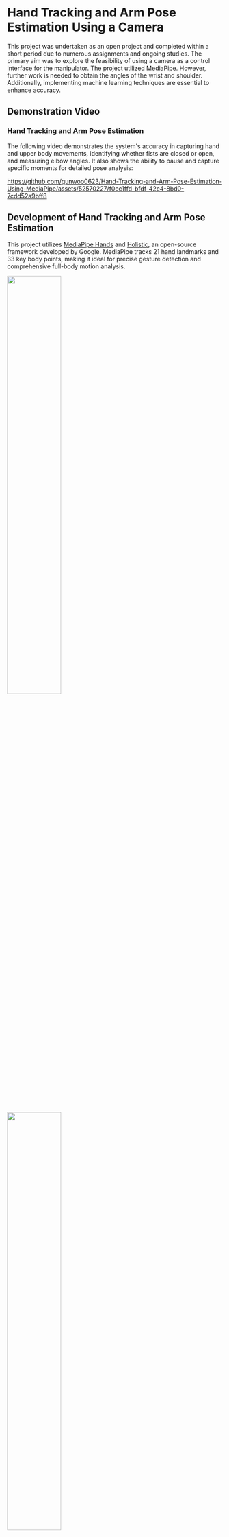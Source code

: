 # Hand Tracking and Arm Pose Estimation Using a Camera

This project was undertaken as an open project and completed within a short period due to numerous assignments and ongoing studies. The primary aim was to explore the feasibility of using a camera as a control interface for the manipulator. The project utilized MediaPipe. However, further work is needed to obtain the angles of the wrist and shoulder. Additionally, implementing machine learning techniques are essential to enhance accuracy.

## Demonstration Video

### Hand Tracking and Arm Pose Estimation

The following video demonstrates the system's accuracy in capturing hand and upper body movements, identifying whether fists are closed or open, and measuring elbow angles. It also shows the ability to pause and capture specific moments for detailed pose analysis:

https://github.com/gunwoo0623/Hand-Tracking-and-Arm-Pose-Estimation-Using-MediaPipe/assets/52570227/f0ec1ffd-bfdf-42c4-8bd0-7cdd52a9bff8


## Development of Hand Tracking and Arm Pose Estimation

This project utilizes [MediaPipe Hands](https://github.com/google-ai-edge/mediapipe/blob/master/docs/solutions/hands.md) and [Holistic](https://github.com/google-ai-edge/mediapipe/blob/master/docs/solutions/holistic.md), an open-source framework developed by Google. MediaPipe tracks 21 hand landmarks and 33 key body points, making it ideal for precise gesture detection and comprehensive full-body motion analysis.

<img src="https://github.com/gunwoo0623/Hand-Tracking-and-Arm-Pose-Estimation-Using-MediaPipe/assets/52570227/6f591d43-b088-45b2-8e83-d26e87cca1a7" width="50%">
<img src="https://github.com/gunwoo0623/Hand-Tracking-and-Arm-Pose-Estimation-Using-MediaPipe/assets/52570227/044cb669-c340-41b1-93a8-1cadfdfe81bb" width="50%">

### Software Setup

The development environment for this project utilized PyCharm Community Edition 2023.3.4. The following settings and libraries were essential:
* Python: 3.8.0
* mediapipe: 0.10.11
* opencv-python: 4.9.0 or later
* numpy: 1.24.3 or later

### Flowchart

This flowchart outlines the system's operations, from initialization and setup to real-time frame capture, applying MediaPipe for gesture recognition, and displaying processed frames with FPS data. It shows how the system handles inputs and navigates decision points.

<img src="https://github.com/gunwoo0623/Hand-Tracking-and-Arm-Pose-Estimation-Using-MediaPipe/assets/52570227/15f12ae4-d3fb-40cb-8487-08d9401e9bd4" width="70%">

### Results

Visual data captured during the project highlight two distinct gestures: closed fists and open hands. MediaPipe demonstrates high accuracy in distinguishing between these hand configurations, effectively detecting subtle variations in gestures.

<div class="form-group">
        <div style="height: 200px; width: 500px;">
                <img style="height: 100%; width: 35%; float:left;" src="https://github.com/gunwoo0623/Hand-Tracking-and-Arm-Pose-Estimation-Using-MediaPipe/assets/52570227/1da4420b-a483-4afd-bd87-fc1d0bbe7f89">
                <img style="height: 100%; width: 35%; float:right;" src="https://github.com/gunwoo0623/Hand-Tracking-and-Arm-Pose-Estimation-Using-MediaPipe/assets/52570227/cc8c46dd-51bd-4176-83ed-b3bbadd25d6f">
        </div>
</div>

The analysis reveals that tracking two hands simultaneously imposes a computational load, leading to a noticeable reduction in frames per second (FPS). This reduction is primarily due to the increased complexity of tracking multiple landmarks in real-time.

<div class="form-group">
        <div style="height: 200px; width: 500px;">
                <img style="height: 100%; width: 35%; float:left;" src="https://github.com/gunwoo0623/Hand-Tracking-and-Arm-Pose-Estimation-Using-MediaPipe/assets/52570227/8a7b37e5-83e9-4ce3-af12-9a87c3369d29">
                <img style="height: 100%; width: 35%; float:right;" src="https://github.com/gunwoo0623/Hand-Tracking-and-Arm-Pose-Estimation-Using-MediaPipe/assets/52570227/ca8c33ca-2bb4-417d-b2d6-0c69fd1f22e5">
        </div>
</div>

In addition, these images depict detailed 3D plots of hand landmarks and full-body poses, illustrating the joint positions and limb orientations in three-dimensional space.

## Future Work

### Model Enhancements

The video below highlights future work should prioritize incorporating additional landmarks, particularly those adjacent to landmark 0 on the hand and around landmarks 11, 12, 13, and 14 on the body, to accurately obtain wrist and shoulder angles.

https://github.com/gunwoo0623/Hand-Tracking-and-Arm-Pose-Estimation-Using-MediaPipe/assets/52570227/56f6d939-9226-426f-9d1a-d151efa9f759

### Machine Learning Algorithm

Machine learning algorithms are essential for improving system accuracy by effectively distinguishing between different gestures. For instance, [Kazuhito00](https://github.com/Kazuhito00/hand-gesture-recognition-using-mediapipe) utilized Multilayer Perceptron (MLP) models for their ability to learn complex patterns, while [임다이](https://velog.io/@ekdl/Deep-Learning-8-Mediapipe-hands-%EC%82%AC%EC%9A%A9%ED%95%98%EA%B8%B0%EC%8B%A4%EC%8A%B5) employed k-Nearest Neighbors (kNN) for its effective classification based on proximity.

These algorithms enhance the system's capability to interpret hand and body movements accurately, supporting applications from interactive interfaces to advanced robotic controls.
